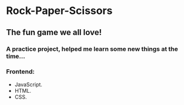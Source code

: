# Rock-Paper-Scissors

## The fun game we all love!

### A practice project,  helped me learn some new things at the time...

### Frontend:
- JavaScript.
- HTML.
- CSS.

